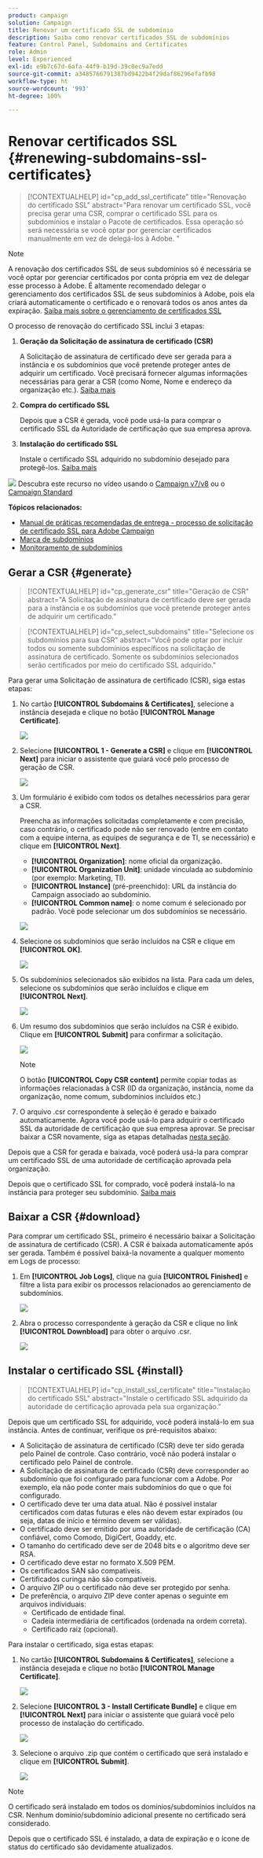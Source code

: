 ```yaml
---
product: campaign
solution: Campaign
title: Renovar um certificado SSL de subdomínio
description: Saiba como renovar certificados SSL de subdomínios
feature: Control Panel, Subdomains and Certificates
role: Admin
level: Experienced
exl-id: e9b7c67d-6afa-44f9-b19d-39c0ec9a7edd
source-git-commit: a3485766791387bd9422b4f29daf86296efafb98
workflow-type: ht
source-wordcount: '993'
ht-degree: 100%

---
```


# Renovar certificados SSL {#renewing-subdomains-ssl-certificates}

>[!CONTEXTUALHELP]
>id="cp_add_ssl_certificate"
>title="Renovação do certificado SSL"
>abstract="Para renovar um certificado SSL, você precisa gerar uma CSR, comprar o certificado SSL para os subdomínios e instalar o Pacote de certificados. Essa operação só será necessária se você optar por gerenciar certificados manualmente em vez de delegá-los à Adobe. "

>[!NOTE]
>
>A renovação dos certificados SSL de seus subdomínios só é necessária se você optar por gerenciar certificados por conta própria em vez de delegar esse processo à Adobe. É altamente recomendado delegar o gerenciamento dos certificados SSL de seus subdomínios à Adobe, pois ela criará automaticamente o certificado e o renovará todos os anos antes da expiração. [Saiba mais sobre o gerenciamento de certificados SSL](monitoring-ssl-certificates.md#management)

O processo de renovação do certificado SSL inclui 3 etapas:

1. **Geração da Solicitação de assinatura de certificado (CSR)**

   A Solicitação de assinatura de certificado deve ser gerada para a instância e os subdomínios que você pretende proteger antes de adquirir um certificado.  Você precisará fornecer algumas informações necessárias para gerar a CSR (como Nome, Nome e endereço da organização etc.). [Saiba mais](#generate)

1. **Compra do certificado SSL**

   Depois que a CSR é gerada, você pode usá-la para comprar o certificado SSL da Autoridade de certificação que sua empresa aprova.

1. **Instalação do certificado SSL**

   Instale o certificado SSL adquirido no subdomínio desejado para protegê-los. [Saiba mais](#install)

![](assets/do-not-localize/how-to-video.png) Descubra este recurso no vídeo usando o [Campaign v7/v8](https://experienceleague.adobe.com/docs/campaign-classic-learn/control-panel/subdomains-and-certificates/adding-ssl-certificates.html?lang=pt-BR#subdomains-and-certificates) ou o [Campaign Standard](https://experienceleague.adobe.com/docs/campaign-standard-learn/control-panel/subdomains-and-certificates/adding-ssl-certificates.html?lang=pt-BR#adding-ssl-certificates)

**Tópicos relacionados:**

* [Manual de práticas recomendadas de entrega - processo de solicitação de certificado SSL para Adobe Campaign](https://experienceleague.adobe.com/docs/deliverability-learn/deliverability-best-practice-guide/additional-resources/campaign/ac-ssl-certificate-request.html?lang=pt-BR)
* [Marca de subdomínios](../../subdomains-certificates/using/subdomains-branding.md)
* [Monitoramento de subdomínios](../../subdomains-certificates/using/monitoring-subdomains.md)

## Gerar a CSR {#generate}

>[!CONTEXTUALHELP]
>id="cp_generate_csr"
>title="Geração de CSR"
>abstract="A Solicitação de assinatura de certificado deve ser gerada para a instância e os subdomínios que você pretende proteger antes de adquirir um certificado."

>[!CONTEXTUALHELP]
>id="cp_select_subdomains"
>title="Selecione os subdomínios para sua CSR"
>abstract="Você pode optar por incluir todos ou somente subdomínios específicos na solicitação de assinatura de certificado. Somente os subdomínios selecionados serão certificados por meio do certificado SSL adquirido."

Para gerar uma Solicitação de assinatura de certificado (CSR), siga estas etapas:

1. No cartão **[!UICONTROL Subdomains & Certificates]**, selecione a instância desejada e clique no botão **[!UICONTROL Manage Certificate]**.

   ![](assets/renewal1.png)

1. Selecione **[!UICONTROL 1 - Generate a CSR]** e clique em **[!UICONTROL Next]** para iniciar o assistente que guiará você pelo processo de geração de CSR.

   ![](assets/renewal2.png)

1. Um formulário é exibido com todos os detalhes necessários para gerar a CSR.

   Preencha as informações solicitadas completamente e com precisão, caso contrário, o certificado pode não ser renovado (entre em contato com a equipe interna, as equipes de segurança e de TI, se necessário) e clique em **[!UICONTROL Next]**.

   * **[!UICONTROL Organization]**: nome oficial da organização.
   * **[!UICONTROL Organization Unit]**: unidade vinculada ao subdomínio (por exemplo: Marketing, TI).
   * **[!UICONTROL Instance]** (pré-preenchido): URL da instância do Campaign associado ao subdomínio.
   * **[!UICONTROL Common name]**: o nome comum é selecionado por padrão. Você pode selecionar um dos subdomínios se necessário.

   ![](assets/renewal3.png)

1. Selecione os subdomínios que serão incluídos na CSR e clique em **[!UICONTROL OK]**.

   ![](assets/renewal4.png)

1. Os subdomínios selecionados são exibidos na lista. Para cada um deles, selecione os subdomínios que serão incluídos e clique em **[!UICONTROL Next]**.

   ![](assets/renewal5.png)

1. Um resumo dos subdomínios que serão incluídos na CSR é exibido. Clique em **[!UICONTROL Submit]** para confirmar a solicitação.

   ![](assets/renewal6.png)

   >[!NOTE]
   >
   >O botão **[!UICONTROL Copy CSR content]** permite copiar todas as informações relacionadas à CSR (ID da organização, instância, nome da organização, nome comum, subdomínios incluídos etc.)

1. O arquivo .csr correspondente à seleção é gerado e baixado automaticamente. Agora você pode usá-lo para adquirir o certificado SSL da autoridade de certificação que sua empresa aprovar. Se precisar baixar a CSR novamente, siga as etapas detalhadas [nesta seção](#download).

Depois que a CSR for gerada e baixada, você poderá usá-la para comprar um certificado SSL de uma autoridade de certificação aprovada pela organização.

Depois que o certificado SSL for comprado, você poderá instalá-lo na instância para proteger seu subdomínio. [Saiba mais](#install)

## Baixar a CSR {#download}

Para comprar um certificado SSL, primeiro é necessário baixar a Solicitação de assinatura de certificado (CSR). A CSR é baixada automaticamente após ser gerada. Também é possível baixá-la novamente a qualquer momento em Logs de processo:

1. Em **[!UICONTROL Job Logs]**, clique na guia **[!UICONTROL Finished]** e filtre a lista para exibir os processos relacionados ao gerenciamento de subdomínios.

   ![](assets/renewal-download.png)

1. Abra o processo correspondente à geração da CSR e clique no link **[!UICONTROL Downbload]** para obter o arquivo .csr.

   ![](assets/renewal-download-button.png)

## Instalar o certificado SSL {#install}

>[!CONTEXTUALHELP]
>id="cp_install_ssl_certificate"
>title="Instalação do certificado SSL"
>abstract="Instale o certificado SSL adquirido da autoridade de certificação aprovada pela sua organização."

Depois que um certificado SSL for adquirido, você poderá instalá-lo em sua instância. Antes de continuar, verifique os pré-requisitos abaixo:

* A Solicitação de assinatura de certificado (CSR) deve ter sido gerada pelo Painel de controle. Caso contrário, você não poderá instalar o certificado pelo Painel de controle.
* A Solicitação de assinatura de certificado (CSR) deve corresponder ao subdomínio que foi configurado para funcionar com a Adobe. Por exemplo, ela não pode conter mais subdomínios do que o que foi configurado.
* O certificado deve ter uma data atual. Não é possível instalar certificados com datas futuras e eles não devem estar expirados (ou seja, datas de início e término devem ser válidas).
* O certificado deve ser emitido por uma autoridade de certificação (CA) confiável, como Comodo, DigiCert, Goaddy, etc.
* O tamanho do certificado deve ser de 2048 bits e o algoritmo deve ser RSA.
* O certificado deve estar no formato X.509 PEM.
* Os certificados SAN são compatíveis.
* Certificados curinga não são compatíveis.
* O arquivo ZIP ou o certificado não deve ser protegido por senha.
* De preferência, o arquivo ZIP deve conter apenas o seguinte em arquivos individuais:
   * Certificado de entidade final.
   * Cadeia intermediária de certificados (ordenada na ordem correta).
   * Certificado raiz (opcional).

Para instalar o certificado, siga estas etapas:

1. No cartão **[!UICONTROL Subdomains & Certificates]**, selecione a instância desejada e clique no botão **[!UICONTROL Manage Certificate]**.

   ![](assets/renewal1.png)

1. Selecione **[!UICONTROL 3 - Install Certificate Bundle]** e clique em **[!UICONTROL Next]** para iniciar o assistente que guiará você pelo processo de instalação do certificado.

   ![](assets/install1.png)

1. Selecione o arquivo .zip que contém o certificado que será instalado e clique em **[!UICONTROL Submit]**.

   ![](assets/install2.png)

>[!NOTE]
>
>O certificado será instalado em todos os domínios/subdomínios incluídos na CSR. Nenhum domínio/subdomínio adicional presente no certificado será considerado.

Depois que o certificado SSL é instalado, a data de expiração e o ícone de status do certificado são devidamente atualizados.
